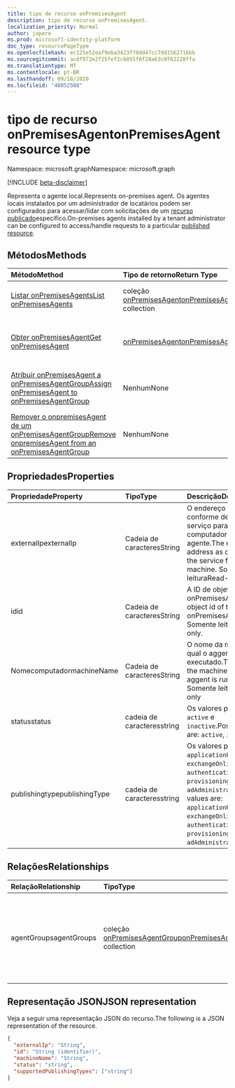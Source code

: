 ```yaml
---
title: tipo de recurso onPremisesAgent
description: tipo de recurso onPremisesAgent.
localization_priority: Normal
author: japere
ms.prod: microsoft-identity-platform
doc_type: resourcePageType
ms.openlocfilehash: ec125e52eaf9eba3423f70dd47cc7dd1562716bb
ms.sourcegitcommit: acdf972e2f25fef2c6855f6f28a63c0762228ffa
ms.translationtype: MT
ms.contentlocale: pt-BR
ms.lasthandoff: 09/18/2020
ms.locfileid: "48052588"
---
```

# <a name="onpremisesagent-resource-type"></a><span data-ttu-id="f0cdf-103">tipo de recurso onPremisesAgent</span><span class="sxs-lookup"><span data-stu-id="f0cdf-103">onPremisesAgent resource type</span></span>

<span data-ttu-id="f0cdf-104">Namespace: microsoft.graph</span><span class="sxs-lookup"><span data-stu-id="f0cdf-104">Namespace: microsoft.graph</span></span>

[!INCLUDE [beta-disclaimer](../../includes/beta-disclaimer.md)]

<span data-ttu-id="f0cdf-105">Representa o agente local.</span><span class="sxs-lookup"><span data-stu-id="f0cdf-105">Represents on-premises agent.</span></span> <span data-ttu-id="f0cdf-106">Os agentes locais instalados por um administrador de locatários podem ser configurados para acessar/lidar com solicitações de um [recurso publicado](publishedresource.md)específico.</span><span class="sxs-lookup"><span data-stu-id="f0cdf-106">On-premises agents installed by a tenant administrator can be configured to access/handle requests to a particular [published resource](publishedresource.md).</span></span>

## <a name="methods"></a><span data-ttu-id="f0cdf-107">Métodos</span><span class="sxs-lookup"><span data-stu-id="f0cdf-107">Methods</span></span>

| <span data-ttu-id="f0cdf-108">Método</span><span class="sxs-lookup"><span data-stu-id="f0cdf-108">Method</span></span>       | <span data-ttu-id="f0cdf-109">Tipo de retorno</span><span class="sxs-lookup"><span data-stu-id="f0cdf-109">Return Type</span></span> | <span data-ttu-id="f0cdf-110">Descrição</span><span class="sxs-lookup"><span data-stu-id="f0cdf-110">Description</span></span> |
|:-------------|:------------|:------------|
| [<span data-ttu-id="f0cdf-111">Listar onPremisesAgents</span><span class="sxs-lookup"><span data-stu-id="f0cdf-111">List onPremisesAgents</span></span>](../api/onpremisesagent-list.md) | <span data-ttu-id="f0cdf-112">coleção [onPremisesAgent](onpremisesagent.md)</span><span class="sxs-lookup"><span data-stu-id="f0cdf-112">[onPremisesAgent](onpremisesagent.md) collection</span></span> | <span data-ttu-id="f0cdf-113">Obtenha uma coleção de objetos **onPremisesAgents** .</span><span class="sxs-lookup"><span data-stu-id="f0cdf-113">Get an **onPremisesAgents** object collection.</span></span> |
| [<span data-ttu-id="f0cdf-114">Obter onPremisesAgent</span><span class="sxs-lookup"><span data-stu-id="f0cdf-114">Get onPremisesAgent</span></span>](../api/onpremisesagent-get.md) | [<span data-ttu-id="f0cdf-115">onPremisesAgent</span><span class="sxs-lookup"><span data-stu-id="f0cdf-115">onPremisesAgent</span></span>](onpremisesagent.md) | <span data-ttu-id="f0cdf-116">Leia as propriedades e os relacionamentos de um objeto **onPremisesAgent** .</span><span class="sxs-lookup"><span data-stu-id="f0cdf-116">Read the properties and relationships of an **onPremisesAgent** object.</span></span> |
| [<span data-ttu-id="f0cdf-117">Atribuir onPremisesAgent a onPremisesAgentGroup</span><span class="sxs-lookup"><span data-stu-id="f0cdf-117">Assign onPremisesAgent to onPremisesAgentGroup</span></span>](../api/onpremisesagent-post-agentgroups.md) | <span data-ttu-id="f0cdf-118">Nenhum</span><span class="sxs-lookup"><span data-stu-id="f0cdf-118">None</span></span> | <span data-ttu-id="f0cdf-119">Atribua um **onPremisesAgent** a um **onPremisesAgentGroup**.</span><span class="sxs-lookup"><span data-stu-id="f0cdf-119">Assign an **onPremisesAgent** to an **onPremisesAgentGroup**.</span></span>|
| [<span data-ttu-id="f0cdf-120">Remover o onpremisesAgent de um onPremisesAgentGroup</span><span class="sxs-lookup"><span data-stu-id="f0cdf-120">Remove onpremisesAgent from an onPremisesAgentGroup</span></span>](../api/onpremisesagent-delete-agentgroups.md) | <span data-ttu-id="f0cdf-121">Nenhum</span><span class="sxs-lookup"><span data-stu-id="f0cdf-121">None</span></span> | <span data-ttu-id="f0cdf-122">Remover um **onPremisesAgent** de um **onPremisesAgentGroup**.</span><span class="sxs-lookup"><span data-stu-id="f0cdf-122">Remove an **onPremisesAgent** from an **onPremisesAgentGroup**.</span></span> |

## <a name="properties"></a><span data-ttu-id="f0cdf-123">Propriedades</span><span class="sxs-lookup"><span data-stu-id="f0cdf-123">Properties</span></span>

| <span data-ttu-id="f0cdf-124">Propriedade</span><span class="sxs-lookup"><span data-stu-id="f0cdf-124">Property</span></span>     | <span data-ttu-id="f0cdf-125">Tipo</span><span class="sxs-lookup"><span data-stu-id="f0cdf-125">Type</span></span>        | <span data-ttu-id="f0cdf-126">Descrição</span><span class="sxs-lookup"><span data-stu-id="f0cdf-126">Description</span></span> |
|:-------------|:------------|:------------|
|<span data-ttu-id="f0cdf-127">externalIp</span><span class="sxs-lookup"><span data-stu-id="f0cdf-127">externalIp</span></span>|<span data-ttu-id="f0cdf-128">Cadeia de caracteres</span><span class="sxs-lookup"><span data-stu-id="f0cdf-128">String</span></span>|<span data-ttu-id="f0cdf-129">O endereço IP externo, conforme detectado pelo serviço para o computador do agente.</span><span class="sxs-lookup"><span data-stu-id="f0cdf-129">The external IP address as detected by the service for the agent machine.</span></span> <span data-ttu-id="f0cdf-130">Somente leitura</span><span class="sxs-lookup"><span data-stu-id="f0cdf-130">Read-only</span></span>|
|<span data-ttu-id="f0cdf-131">id</span><span class="sxs-lookup"><span data-stu-id="f0cdf-131">id</span></span>|<span data-ttu-id="f0cdf-132">Cadeia de caracteres</span><span class="sxs-lookup"><span data-stu-id="f0cdf-132">String</span></span>| <span data-ttu-id="f0cdf-133">A ID de objeto do onPremisesAgent.</span><span class="sxs-lookup"><span data-stu-id="f0cdf-133">The object id of the onPremisesAgent.</span></span> <span data-ttu-id="f0cdf-134">Somente leitura.</span><span class="sxs-lookup"><span data-stu-id="f0cdf-134">Read-only.</span></span>|
|<span data-ttu-id="f0cdf-135">Nomecomputador</span><span class="sxs-lookup"><span data-stu-id="f0cdf-135">machineName</span></span>|<span data-ttu-id="f0cdf-136">Cadeia de caracteres</span><span class="sxs-lookup"><span data-stu-id="f0cdf-136">String</span></span>|<span data-ttu-id="f0cdf-137">O nome da máquina na qual o aggent está sendo executado.</span><span class="sxs-lookup"><span data-stu-id="f0cdf-137">The name of the machine that the aggent is running on.</span></span> <span data-ttu-id="f0cdf-138">Somente leitura</span><span class="sxs-lookup"><span data-stu-id="f0cdf-138">Read-only</span></span>|
|<span data-ttu-id="f0cdf-139">status</span><span class="sxs-lookup"><span data-stu-id="f0cdf-139">status</span></span>|<span data-ttu-id="f0cdf-140">cadeia de caracteres</span><span class="sxs-lookup"><span data-stu-id="f0cdf-140">string</span></span>| <span data-ttu-id="f0cdf-141">Os valores possíveis são: `active` e `inactive`.</span><span class="sxs-lookup"><span data-stu-id="f0cdf-141">Possible values are: `active`, `inactive`.</span></span>|
|<span data-ttu-id="f0cdf-142">publishingtype</span><span class="sxs-lookup"><span data-stu-id="f0cdf-142">publishingType</span></span>|<span data-ttu-id="f0cdf-143">cadeia de caracteres</span><span class="sxs-lookup"><span data-stu-id="f0cdf-143">string</span></span>| <span data-ttu-id="f0cdf-144">Os valores possíveis são: `applicationProxy`, `exchangeOnline`, `authentication`, `provisioning`, `adAdministration`.</span><span class="sxs-lookup"><span data-stu-id="f0cdf-144">Possible values are: `applicationProxy`, `exchangeOnline`, `authentication`, `provisioning`, `adAdministration`.</span></span>|

## <a name="relationships"></a><span data-ttu-id="f0cdf-145">Relações</span><span class="sxs-lookup"><span data-stu-id="f0cdf-145">Relationships</span></span>

| <span data-ttu-id="f0cdf-146">Relação</span><span class="sxs-lookup"><span data-stu-id="f0cdf-146">Relationship</span></span> | <span data-ttu-id="f0cdf-147">Tipo</span><span class="sxs-lookup"><span data-stu-id="f0cdf-147">Type</span></span>        | <span data-ttu-id="f0cdf-148">Descrição</span><span class="sxs-lookup"><span data-stu-id="f0cdf-148">Description</span></span> |
|:-------------|:------------|:------------|
|<span data-ttu-id="f0cdf-149">agentGroups</span><span class="sxs-lookup"><span data-stu-id="f0cdf-149">agentGroups</span></span>|<span data-ttu-id="f0cdf-150">coleção [onPremisesAgentGroup](onpremisesagentgroup.md)</span><span class="sxs-lookup"><span data-stu-id="f0cdf-150">[onPremisesAgentGroup](onpremisesagentgroup.md) collection</span></span>| <span data-ttu-id="f0cdf-151">Lista de **onPremisesAgentGroups** aos quais um **onPremisesAgent** é atribuído.</span><span class="sxs-lookup"><span data-stu-id="f0cdf-151">List of **onPremisesAgentGroups** that an **onPremisesAgent** is assigned to.</span></span> <span data-ttu-id="f0cdf-152">Somente leitura.</span><span class="sxs-lookup"><span data-stu-id="f0cdf-152">Read-only.</span></span> <span data-ttu-id="f0cdf-153">Anulável.</span><span class="sxs-lookup"><span data-stu-id="f0cdf-153">Nullable.</span></span>|

## <a name="json-representation"></a><span data-ttu-id="f0cdf-154">Representação JSON</span><span class="sxs-lookup"><span data-stu-id="f0cdf-154">JSON representation</span></span>

<span data-ttu-id="f0cdf-155">Veja a seguir uma representação JSON do recurso.</span><span class="sxs-lookup"><span data-stu-id="f0cdf-155">The following is a JSON representation of the resource.</span></span>

<!-- {
  "blockType": "resource",
  "optionalProperties": [

  ],
  "@odata.type": "microsoft.graph.onPremisesAgent",
  "baseType": "",
  "keyProperty": "id"
}-->

```json
{
  "externalIp": "String",
  "id": "String (identifier)",
  "machineName": "String",
  "status": "string",
  "supportedPublishingTypes": ["string"]
}
```

<!-- uuid: 16cd6b66-4b1a-43a1-adaf-3a886856ed98
2019-02-04 14:57:30 UTC -->
<!-- {
  "type": "#page.annotation",
  "description": "onPremisesAgent resource",
  "keywords": "",
  "section": "documentation",
  "tocPath": ""
}-->


